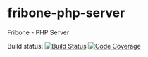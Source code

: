 fribone-php-server
==================

Fribone - PHP Server

Build status: [![Build Status](https://travis-ci.org/MiguelGonzalez/fribone-php-server.svg?branch=master)](https://travis-ci.org/MiguelGonzalez/fribone-php-server)
[![Code Coverage](https://scrutinizer-ci.com/g/MiguelGonzalez/fribone-php-server/badges/coverage.png?b=master)](https://scrutinizer-ci.com/g/MiguelGonzalez/fribone-php-server/)